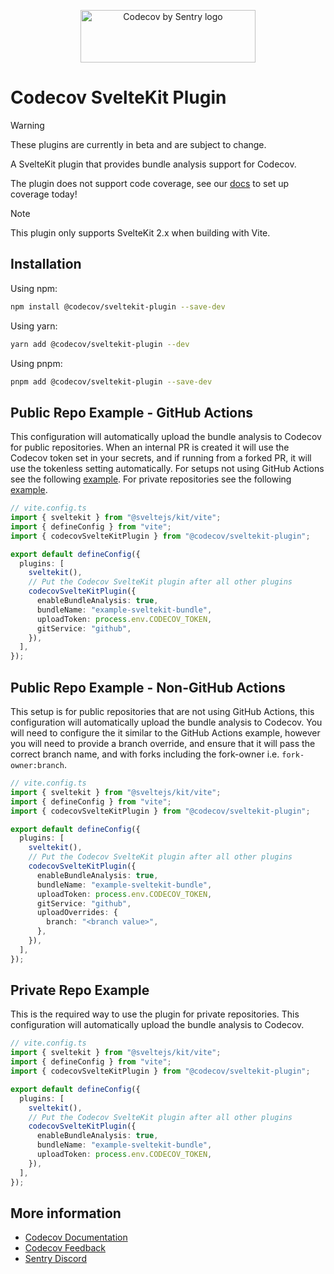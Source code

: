 <p align="center">
  <a href="https://about.codecov.io" target="_blank">
    <img src="https://about.codecov.io/wp-content/themes/codecov/assets/brand/sentry-cobranding/logos/codecov-by-sentry-logo.svg" alt="Codecov by Sentry logo" width="280" height="84">
  </a>
</p>

# Codecov SvelteKit Plugin

> [!WARNING]
> These plugins are currently in beta and are subject to change.
>
> A SvelteKit plugin that provides bundle analysis support for Codecov.
>
> The plugin does not support code coverage, see our [docs](https://docs.codecov.com/docs/quick-start) to set up coverage today!

> [!NOTE]
> This plugin only supports SvelteKit 2.x when building with Vite.

## Installation

Using npm:

```bash
npm install @codecov/sveltekit-plugin --save-dev
```

Using yarn:

```bash
yarn add @codecov/sveltekit-plugin --dev
```

Using pnpm:

```bash
pnpm add @codecov/sveltekit-plugin --save-dev
```

## Public Repo Example - GitHub Actions

This configuration will automatically upload the bundle analysis to Codecov for public repositories. When an internal PR is created it will use the Codecov token set in your secrets, and if running from a forked PR, it will use the tokenless setting automatically. For setups not using GitHub Actions see the following [example](#public-repo-example---non-github-actions). For private repositories see the following [example](#private-repo-example).

```ts
// vite.config.ts
import { sveltekit } from "@sveltejs/kit/vite";
import { defineConfig } from "vite";
import { codecovSvelteKitPlugin } from "@codecov/sveltekit-plugin";

export default defineConfig({
  plugins: [
    sveltekit(),
    // Put the Codecov SvelteKit plugin after all other plugins
    codecovSvelteKitPlugin({
      enableBundleAnalysis: true,
      bundleName: "example-sveltekit-bundle",
      uploadToken: process.env.CODECOV_TOKEN,
      gitService: "github",
    }),
  ],
});
```

## Public Repo Example - Non-GitHub Actions

This setup is for public repositories that are not using GitHub Actions, this configuration will automatically upload the bundle analysis to Codecov. You will need to configure the it similar to the GitHub Actions example, however you will need to provide a branch override, and ensure that it will pass the correct branch name, and with forks including the fork-owner i.e. `fork-owner:branch`.

```ts
// vite.config.ts
import { sveltekit } from "@sveltejs/kit/vite";
import { defineConfig } from "vite";
import { codecovSvelteKitPlugin } from "@codecov/sveltekit-plugin";

export default defineConfig({
  plugins: [
    sveltekit(),
    // Put the Codecov SvelteKit plugin after all other plugins
    codecovSvelteKitPlugin({
      enableBundleAnalysis: true,
      bundleName: "example-sveltekit-bundle",
      uploadToken: process.env.CODECOV_TOKEN,
      gitService: "github",
      uploadOverrides: {
        branch: "<branch value>",
      },
    }),
  ],
});
```

## Private Repo Example

This is the required way to use the plugin for private repositories. This configuration will automatically upload the bundle analysis to Codecov.

```ts
// vite.config.ts
import { sveltekit } from "@sveltejs/kit/vite";
import { defineConfig } from "vite";
import { codecovSvelteKitPlugin } from "@codecov/sveltekit-plugin";

export default defineConfig({
  plugins: [
    sveltekit(),
    // Put the Codecov SvelteKit plugin after all other plugins
    codecovSvelteKitPlugin({
      enableBundleAnalysis: true,
      bundleName: "example-sveltekit-bundle",
      uploadToken: process.env.CODECOV_TOKEN,
    }),
  ],
});
```

## More information

- [Codecov Documentation](https://docs.codecov.com/docs)
- [Codecov Feedback](https://github.com/codecov/feedback/discussions)
- [Sentry Discord](https://discord.gg/Ww9hbqr)
